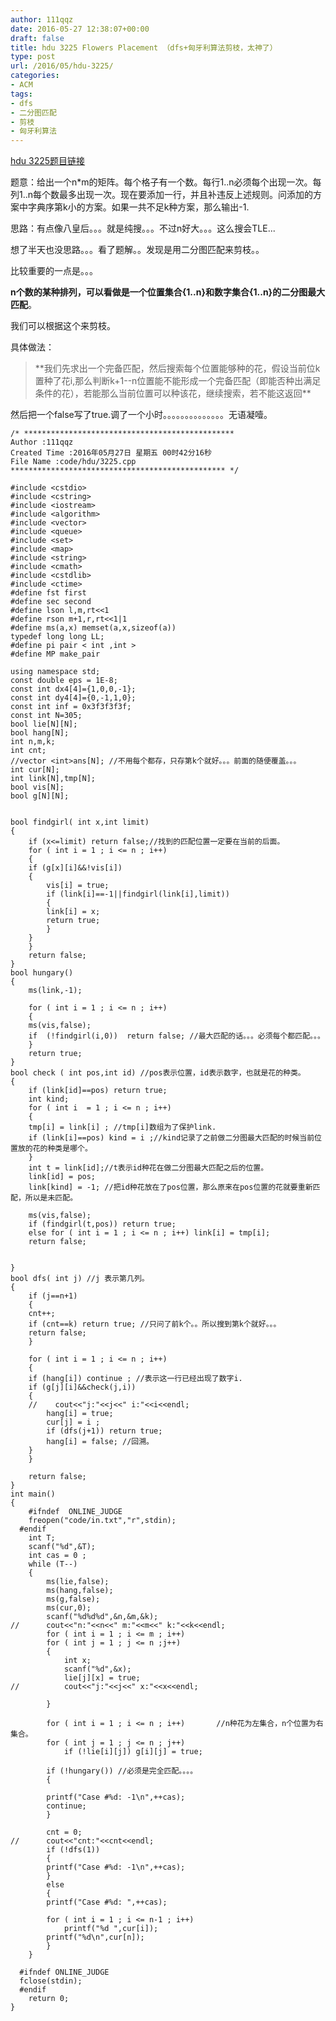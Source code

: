 ```yaml
---
author: 111qqz
date: 2016-05-27 12:38:07+00:00
draft: false
title: hdu 3225 Flowers Placement （dfs+匈牙利算法剪枝，太神了）
type: post
url: /2016/05/hdu-3225/
categories:
- ACM
tags:
- dfs
- 二分图匹配
- 剪枝
- 匈牙利算法
---
```


[hdu 3225题目链接](http://acm.hdu.edu.cn/showproblem.php?pid=3225)



题意：给出一个n*m的矩阵。每个格子有一个数。每行1..n必须每个出现一次。每列1..n每个数最多出现一次。现在要添加一行，并且补违反上述规则。问添加的方案中字典序第k小的方案。如果一共不足k种方案，那么输出-1.



思路：有点像八皇后。。。就是纯搜。。。不过n好大。。。这么搜会TLE...

想了半天也没思路。。。看了题解。。发现是用二分图匹配来剪枝。。

比较重要的一点是。。。

**n个数的某种排列，可以看做是一个位置集合{1..n}和数字集合{1..n}的二分图最大匹配**。

我们可以根据这个来剪枝。

具体做法：


<blockquote>**我们先求出一个完备匹配，然后搜索每个位置能够种的花，假设当前位k置种了花i,那么判断k+1--n位置能不能形成一个完备匹配（即能否种出满足条件的花），若能那么当前位置可以种该花，继续搜索，若不能这返回**</blockquote>




然后把一个false写了true.调了一个小时。。。。。。。。。。。。。。无语凝噎。


 

    
    /* ***********************************************
    Author :111qqz
    Created Time :2016年05月27日 星期五 00时42分16秒
    File Name :code/hdu/3225.cpp
    ************************************************ */
    
    #include <cstdio>
    #include <cstring>
    #include <iostream>
    #include <algorithm>
    #include <vector>
    #include <queue>
    #include <set>
    #include <map>
    #include <string>
    #include <cmath>
    #include <cstdlib>
    #include <ctime>
    #define fst first
    #define sec second
    #define lson l,m,rt<<1
    #define rson m+1,r,rt<<1|1
    #define ms(a,x) memset(a,x,sizeof(a))
    typedef long long LL;
    #define pi pair < int ,int >
    #define MP make_pair
    
    using namespace std;
    const double eps = 1E-8;
    const int dx4[4]={1,0,0,-1};
    const int dy4[4]={0,-1,1,0};
    const int inf = 0x3f3f3f3f;
    const int N=305;
    bool lie[N][N];
    bool hang[N];
    int n,m,k;
    int cnt;
    //vector <int>ans[N]; //不用每个都存，只存第k个就好。。。前面的随便覆盖。。。
    int cur[N];
    int link[N],tmp[N];
    bool vis[N];
    bool g[N][N];
    
    
    bool findgirl( int x,int limit)
    {
        if (x<=limit) return false;//找到的匹配位置一定要在当前的后面。
        for ( int i = 1 ; i <= n ; i++)
        {
    	if (g[x][i]&&!vis[i])
    	{
    	    vis[i] = true;
    	    if (link[i]==-1||findgirl(link[i],limit))
    	    {
    		link[i] = x;
    		return true;
    	    }
    	}
        }
        return false;
    }
    bool hungary()
    {
        ms(link,-1);
        
        for ( int i = 1 ; i <= n ; i++)
        {
    	ms(vis,false);
    	if  (!findgirl(i,0))  return false; //最大匹配的话。。。必须每个都匹配。。。
        }
        return true;
    }
    bool check ( int pos,int id) //pos表示位置，id表示数字，也就是花的种类。
    {
        if (link[id]==pos) return true;
        int kind;
        for ( int i  = 1 ; i <= n ; i++)
        {
    	tmp[i] = link[i] ; //tmp[i]数组为了保护link.
    	if (link[i]==pos) kind = i ;//kind记录了之前做二分图最大匹配的时候当前位置放的花的种类是哪个。
        }
        int t = link[id];//t表示id种花在做二分图最大匹配之后的位置。
        link[id] = pos; 
        link[kind] = -1; //把id种花放在了pos位置，那么原来在pos位置的花就要重新匹配，所以是未匹配。
    
        ms(vis,false);
        if (findgirl(t,pos)) return true;
        else for ( int i = 1 ; i <= n ; i++) link[i] = tmp[i];
        return false;
    
    
    } 
    bool dfs( int j) //j 表示第几列。
    {
        if (j==n+1)
        {
    	cnt++;
    	if (cnt==k) return true; //只问了前k个。。所以搜到第k个就好。。。
    	return false;
        }
    
        for ( int i = 1 ; i <= n ; i++)
        {
    	if (hang[i]) continue ; //表示这一行已经出现了数字i.
    	if (g[j][i]&&check(j,i))
    	{
    	//    cout<<"j:"<<j<<" i:"<<i<<endl;
    	    hang[i] = true;
    	    cur[j] = i ;
    	    if (dfs(j+1)) return true;
    	    hang[i] = false; //回溯。
    	}
        }
    
        return false;
    }
    int main()
    {
    	#ifndef  ONLINE_JUDGE 
    	freopen("code/in.txt","r",stdin);
      #endif
    	int T;
    	scanf("%d",&T);
    	int cas = 0 ;
    	while (T--)
    	{
    	    ms(lie,false);
    	    ms(hang,false);
    	    ms(g,false);
    	    ms(cur,0);
    	    scanf("%d%d%d",&n,&m,&k);
    //	    cout<<"n:"<<n<<" m:"<<m<<" k:"<<k<<endl;
    	    for ( int i = 1 ; i <= m ; i++)
    		for ( int j = 1 ; j <= n ;j++)
    		{
    		    int x;
    		    scanf("%d",&x);
    		    lie[j][x] = true;
    //		    cout<<"j:"<<j<<" x:"<<x<<endl;
    
    		}
    
    	    for ( int i = 1 ; i <= n ; i++)       //n种花为左集合，n个位置为右集合。
    		for ( int j = 1 ; j <= n ; j++)
    		    if (!lie[i][j]) g[i][j] = true;
    
    	    if (!hungary()) //必须是完全匹配。。。。
    	    {
    		
    		printf("Case #%d: -1\n",++cas);	
    		continue;
    	    }
    
    	    cnt = 0;
    //	    cout<<"cnt:"<<cnt<<endl;
    	    if (!dfs(1))
    	    {
    		printf("Case #%d: -1\n",++cas);
    	    }
    	    else
    	    {
    		printf("Case #%d: ",++cas);
    
    		for ( int i = 1 ; i <= n-1 ; i++)
    		    printf("%d ",cur[i]);
    		printf("%d\n",cur[n]);
    	    }
    	}
    
      #ifndef ONLINE_JUDGE  
      fclose(stdin);
      #endif
        return 0;
    }
    



